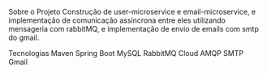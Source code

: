Sobre o Projeto
Construção de user-microservice e email-microservice, e implementação de comunicação assíncrona entre eles utilizando mensageria com rabbitMQ, e implementação de envio de emails com smtp do gmail.

Tecnologias
Maven
Spring Boot
MySQL
RabbitMQ
Cloud AMQP
SMTP Gmail
